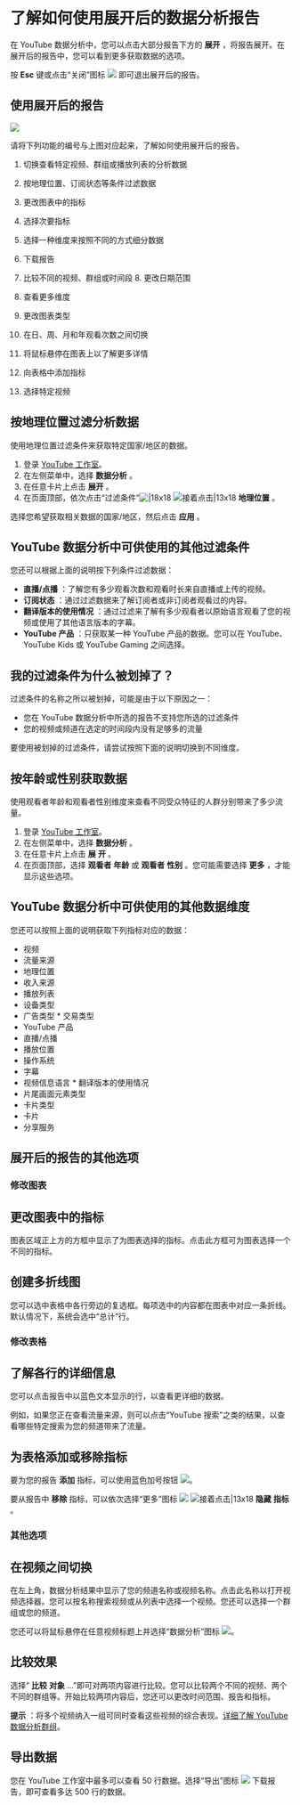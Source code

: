 
# 了解如何使用展开后的数据分析报告

在 YouTube 数据分析中，您可以点击大部分报告下方的 **展开** ，将报告展开。在展开后的报告中，您可以看到更多获取数据的选项。

按  **Esc**  键或点击“关闭”图标 ![](https://lh3.googleusercontent.com/1odSgxGB-HTQj2t9LcvA4sinN0REfaDsAsMhH5kciRUeVRIQFmPgOLcdOaXv_8zDst9t=w18) 即可退出展开后的报告。

## 使用展开后的报告

![](https://lh3.googleusercontent.com/HzJfWSEIzJW6qUr8yGDG901PM_1hc2r-OwNyqxtzw21wik4GBWL9-4yZ0d9iDO0GXX0u=w700)

请将下列功能的编号与上图对应起来，了解如何使用展开后的报告。

1. 切换查看特定视频、群组或播放列表的分析数据

2. 按地理位置、订阅状态等条件过滤数据

3. 更改图表中的指标

4. 选择次要指标

5. 选择一种维度来按照不同的方式细分数据

6. 下载报告

7. 比较不同的视频、群组或时间段 8. 更改日期范围

9. 查看更多维度

10. 更改图表类型

11. 在日、周、月和年观看次数之间切换

12. 将鼠标悬停在图表上以了解更多详情

13. 向表格中添加指标

14. 选择特定视频

## 按地理位置过滤分析数据

使用地理位置过滤条件来获取特定国家/地区的数据。

1. 登录 [YouTube 工作室](http://studio.youtube.com/)。
2. 在左侧菜单中，选择 **数据分析** 。
3. 在任意卡片上点击 **展开** 。
4. 在页面顶部，依次点击“过滤条件”![|18x18](https://lh3.googleusercontent.com/Qkq7JPlVKe0c7ETJZDxeerpzolk2-vP90EPh9aD8IzJJZpVogY-6gz0IH0G5YiIaiYg=w18-h18) ![接着点击|13x18](https://lh3.googleusercontent.com/SaY5lqCwN7kppnS546l9ys-E2sZftTTIHjBrdV-WsGPIhGjaxcEXjfgdIfW_UNG7Sw0=w13-h18 "接着点击")  **地理位置** 。

选择您希望获取相关数据的国家/地区，然后点击 **应用** 。

## YouTube 数据分析中可供使用的其他过滤条件

您还可以根据上面的说明按下列条件过滤数据：

* **直播/点播** ：了解您有多少观看次数和观看时长来自直播或上传的视频。
* **订阅状态** ：通过过滤数据来了解订阅者或非订阅者观看过的内容。
* **翻译版本的使用情况** ：通过过滤来了解有多少观看者以原始语言观看了您的视频或使用了其他语言版本的字幕。
* **YouTube 产品** ：只获取某一种 YouTube 产品的数据。您可以在 YouTube、YouTube Kids 或 YouTube Gaming 之间选择。

## 我的过滤条件为什么被划掉了？

过滤条件的名称之所以被划掉，可能是由于以下原因之一：

* 您在 YouTube 数据分析中所选的报告不支持您所选的过滤条件
* 您的视频或频道在选定的时间段内没有足够多的流量

要使用被划掉的过滤条件，请尝试按照下面的说明切换到不同维度。 

## 按年龄或性别获取数据

使用观看者年龄和观看者性别维度来查看不同受众特征的人群分别带来了多少流量。

1. 登录 [YouTube 工作室](http://studio.youtube.com/)。
2. 在左侧菜单中，选择 **数据分析** 。
3. 在任意卡片上点击 **展** **开** 。
4. 在页面顶部，选择 **观看者** **年龄** 或 **观看者** **性别** 。您可能需要选择 **更多** ，才能显示这些选项。

## YouTube 数据分析中可供使用的其他数据维度

您还可以按照上面的说明获取下列指标对应的数据：

* 视频
* 流量来源
* 地理位置
* 收入来源
* 播放列表
* 设备类型
* 广告类型 * 交易类型
* YouTube 产品
* 直播/点播
* 播放位置
* 操作系统
* 字幕
* 视频信息语言 * 翻译版本的使用情况
* 片尾画面元素类型
* 卡片类型
* 卡片
* 分享服务

## 展开后的报告的其他选项

### 修改图表

## 更改图表中的指标

图表区域正上方的方框中显示了为图表选择的指标。点击此方框可为图表选择一个不同的指标。

## 创建多折线图

您可以选中表格中各行旁边的复选框。每项选中的内容都在图表中对应一条折线。默认情况下，系统会选中“总计”行。

### 修改表格

## 了解各行的详细信息

您可以点击报告中以蓝色文本显示的行，以查看更详细的数据。

例如，如果您正在查看流量来源，则可以点击“YouTube 搜索”之类的结果，以查看哪些特定搜索为您的频道带来了流量。

## 为表格添加或移除指标

要为您的报告 **添加** 指标，可以使用蓝色加号按钮 ![](https://lh3.googleusercontent.com/W530tnWuJ9oYTmBxyUsVf7tziFqG6gPUAZ392X6QKYWKAZiZGkflGofGYJuVHy7L3g8=h18)。

要从报告中 **移除** 指标，可以依次选择“更多”图标 ![](https://lh3.googleusercontent.com/e76r_RF5u4d8F2EpJfsc7taQT9fr9JvJ5yhNtWmVn-Pjr0e8Xif4LxE7mKTJuw=w18) ![接着点击|13x18](https://lh3.googleusercontent.com/SaY5lqCwN7kppnS546l9ys-E2sZftTTIHjBrdV-WsGPIhGjaxcEXjfgdIfW_UNG7Sw0=w13-h18 "接着点击")  **隐藏** **指标** 。

###  其他选项

## 在视频之间切换

在左上角，数据分析结果中显示了您的频道名称或视频名称。点击此名称以打开视频选择器。您可以按名称搜索视频或从列表中选择一个视频。您还可以选择一个群组或您的频道。

您还可以将鼠标悬停在任意视频标题上并选择“数据分析”图标 ![](https://lh3.googleusercontent.com/9sn0MdRDtHz4IRutwsHveFAlXYUSM6kPanVjl1FaLojYd7rjlAPnmUKcxsSCQq-Kniv0=h18)。 

## 比较效果

选择“ **比较** **对象** ...”即可对两项内容进行比较。您可以比较两个不同的视频、两个不同的群组等。开始比较两项内容后，您还可以更改时间范围、报告和指标。

**提示** ：将多个视频纳入一组可同时查看这些视频的综合表现。[详细了解 YouTube 数据分析群组](https://support.google.com/youtube/answer/3529123)。

## 导出数据

您在 YouTube 工作室中最多可以查看 50 行数据。选择“导出”图标 ![](https://lh3.googleusercontent.com/9kN1WTtNWXGrjNnjI_TN9BNwpR5HG837M99L34ygdxzzQ-Zcg5-TBnwWSQ46t4Acqs2C=h18) 下载报告，即可查看多达 500 行的数据。